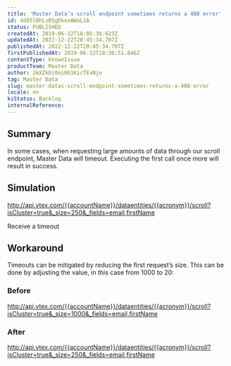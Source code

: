 ```yaml
---
title: 'Master Data’s scroll endpoint sometimes returns a 408 error'
id: 4d05lBhLsBSgDknxAWaL1A
status: PUBLISHED
createdAt: 2019-06-12T18:05:38.623Z
updatedAt: 2022-12-22T20:45:34.707Z
publishedAt: 2022-12-22T20:45:34.707Z
firstPublishedAt: 2019-06-12T18:36:51.846Z
contentType: knownIssue
productTeam: Master Data
author: 2mXZkbi0oi061KicTExNjo
tag: Master Data
slug: master-datas-scroll-endpoint-sometimes-returns-a-408-error
locale: en
kiStatus: Backlog
internalReference: 
---
```


## Summary

In some cases, when requesting large amounts of data through our scroll endpoint, Master Data will timeout. Executing the first call once more will result in success.

## Simulation

http://api.vtex.com/{{accountName}}/dataentities/{{acronym}}/scroll?isCluster=true&_size=250&_fields=email,firstName

Receive a timeout


## Workaround

Timeouts can be mitigated by reducing the first request’s size. This can be done by adjusting the value, in this case from 1000 to 20:

### Before 
http://api.vtex.com/{{accountName}}/dataentities/{{acronym}}/scroll?isCluster=true&_size=1000&_fields=email,firstName

### After 
http://api.vtex.com/{{accountName}}/dataentities/{{acronym}}/scroll?isCluster=true&_size=250&_fields=email,firstName


